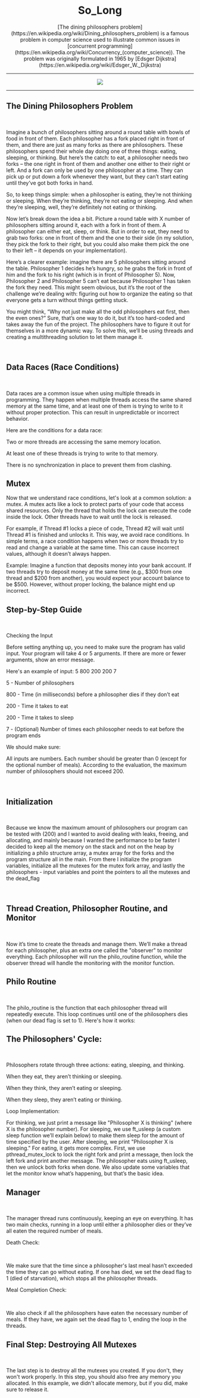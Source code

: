 <h1 align=center>
	<b>So_Long</b>
</h1>

<p align=center>
	[The dining philosophers problem](https://en.wikipedia.org/wiki/Dining_philosophers_problem) is a famous problem in computer science used to illustrate common issues in [concurrent programming](https://en.wikipedia.org/wiki/Concurrency_(computer_science)). The problem was originally formulated in 1965 by [Edsger Dijkstra](https://en.wikipedia.org/wiki/Edsger_W._Dijkstra)

---
<div align="center">
    <img src="https://github.com/AndreLuiz-Cardoso/42_badges_utils/blob/main/philosophersm.png?raw=true"/>
</div>

---
<h2> The Dining Philosophers Problem </h2>
 <br/>
<p>Imagine a bunch of philosophers sitting around a round table with bowls of food in front of them. Each philosopher has a fork placed right in front of them, and there are just as many forks as there are philosophers. These philosophers spend their whole day doing one of three things: eating, sleeping, or thinking. But here’s the catch: to eat, a philosopher needs two forks – the one right in front of them and another one either to their right or left. And a fork can only be used by one philosopher at a time. They can pick up or put down a fork whenever they want, but they can’t start eating until they’ve got both forks in hand.</p>

<p>So, to keep things simple: when a philosopher is eating, they’re not thinking or sleeping. When they’re thinking, they’re not eating or sleeping. And when they’re sleeping, well, they’re definitely not eating or thinking.</p>
<p>Now let’s break down the idea a bit. Picture a round table with X number of philosophers sitting around it, each with a fork in front of them. A philosopher can either eat, sleep, or think. But in order to eat, they need to grab two forks: one in front of them and the one to their side (in my solution, they pick the fork to their right, but you could also make them pick the one to their left – it depends on your implementation).</p>

<p>Here’s a clearer example: imagine there are 5 philosophers sitting around the table. Philosopher 1 decides he’s hungry, so he grabs the fork in front of him and the fork to his right (which is in front of Philosopher 5). Now, Philosopher 2 and Philosopher 5 can’t eat because Philosopher 1 has taken the fork they need. This might seem obvious, but it’s the root of the challenge we’re dealing with: figuring out how to organize the eating so that everyone gets a turn without things getting stuck.</p>

<p>You might think, “Why not just make all the odd philosophers eat first, then the even ones?” Sure, that’s one way to do it, but it’s too hard-coded and takes away the fun of the project. The philosophers have to figure it out for themselves in a more dynamic way. To solve this, we’ll be using threads and creating a multithreading solution to let them manage it.</p>
<br/>
<h2> Data Races (Race Conditions) </h2>
<br/>

<p>Data races are a common issue when using multiple threads in programming. They happen when multiple threads access the same shared memory at the same time, and at least one of them is trying to write to it without proper protection. This can result in unpredictable or incorrect behavior.</p>

<p>Here are the conditions for a data race:</p>

<p>Two or more threads are accessing the same memory location.</p>
<p>At least one of these threads is trying to write to that memory.</p>
<p>There is no synchronization in place to prevent them from clashing.</p>

<h2>Mutex</h2>
<p>Now that we understand race conditions, let's look at a common solution: a mutex. A mutex acts like a lock to protect parts of your code that access shared resources. Only the thread that holds the lock can execute the code inside the lock. Other threads have to wait until the lock is released.</p>

<p>For example, if Thread #1 locks a piece of code, Thread #2 will wait until Thread #1 is finished and unlocks it. This way, we avoid race conditions. In simple terms, a race condition happens when two or more threads try to read and change a variable at the same time. This can cause incorrect values, although it doesn’t always happen.</p>

<p>Example: Imagine a function that deposits money into your bank account. If two threads try to deposit money at the same time (e.g., $300 from one thread and $200 from another), you would expect your account balance to be $500. However, without proper locking, the balance might end up incorrect.</p>

<h2>Step-by-Step Guide</h2>
<br/>
<p>Checking the Input</p>
<p>Before setting anything up, you need to make sure the program has valid input. Your program will take 4 or 5 arguments. If there are more or fewer arguments, show an error message.</p>

<p>Here's an example of input: 5 800 200 200 7</p>

<p>5 - Number of philosophers</p>
<p>800 - Time (in milliseconds) before a philosopher dies if they don’t eat</p>
<p>200 - Time it takes to eat</p>
<p>200 - Time it takes to sleep</p>
<p>7 - (Optional) Number of times each philosopher needs to eat before the program ends</p>

We should make sure:
<br/>
<p>All inputs are numbers.
Each number should be greater than 0 (except for the optional number of meals).
According to the evaluation, the maximum number of philosophers should not exceed 200.</p>
<br/>

<h2>Initialization</h2>
<br/>
<p>Because we know the maximum amount of philosophers our program can be tested with (200) and I wanted to avoid dealing with leaks, freeing, and allocating, and mainly because I wanted the performance to be faster I decided to keep all the memory on the stack and not on the heap by initializing a philo structure array, a mutex array for the forks and the program structure all in the main. From there I initialize the program variables, initialize all the mutexes for the mutex fork array, and lastly the philosophers - input variables and point the pointers to all the mutexes and the dead_flag</p>
<br/>


<h2>Thread Creation, Philosopher Routine, and Monitor</h2>
<br/>
<p>Now it’s time to create the threads and manage them. We’ll make a thread for each philosopher, plus an extra one called the "observer" to monitor everything. Each philosopher will run the philo_routine function, while the observer thread will handle the monitoring with the monitor function.</p>

<h2>Philo Routine</h2>
<br/>
<p>The philo_routine is the function that each philosopher thread will repeatedly execute. This loop continues until one of the philosophers dies (when our dead flag is set to 1). Here's how it works:</p>

<h2>The Philosophers' Cycle:</h2>
<br/>
<p>Philosophers rotate through three actions: eating, sleeping, and thinking.</p>
<p>When they eat, they aren’t thinking or sleeping.</p>
<p>When they think, they aren’t eating or sleeping.</p>
<p>When they sleep, they aren’t eating or thinking.</p>
<p>Loop Implementation:</p>

<p>For thinking, we just print a message like "Philosopher X is thinking" (where X is the philosopher number).
For sleeping, we use ft_usleep (a custom sleep function we’ll explain below) to make them sleep for the amount of time specified by the user. After sleeping, we print "Philosopher X is sleeping."
For eating, it gets more complex. First, we use pthread_mutex_lock to lock the right fork and print a message, then lock the left fork and print another message. The philosopher eats using ft_usleep, then we unlock both forks when done. We also update some variables that let the monitor know what’s happening, but that’s the basic idea.</p>

<h2>Manager</h2>
<br/>
<p>The manager thread runs continuously, keeping an eye on everything. It has two main checks, running in a loop until either a philosopher dies or they’ve all eaten the required number of meals.</p>

<p>Death Check:</p>
<br/>
<p>We make sure that the time since a philosopher's last meal hasn’t exceeded the time they can go without eating. If one has died, we set the dead flag to 1 (died of starvation), which stops all the philosopher threads.</p>

<p>Meal Completion Check:</p>
<br/>
<p>We also check if all the philosophers have eaten the necessary number of meals. If they have, we again set the dead flag to 1, ending the loop in the threads.</p>


<h2>Final Step: Destroying All Mutexes</h2>
<br/>
<p>The last step is to destroy all the mutexes you created. If you don't, they won't work properly. In this step, you should also free any memory you allocated. In this example, we didn't allocate memory, but if you did, make sure to release it.</p>
<br/>
